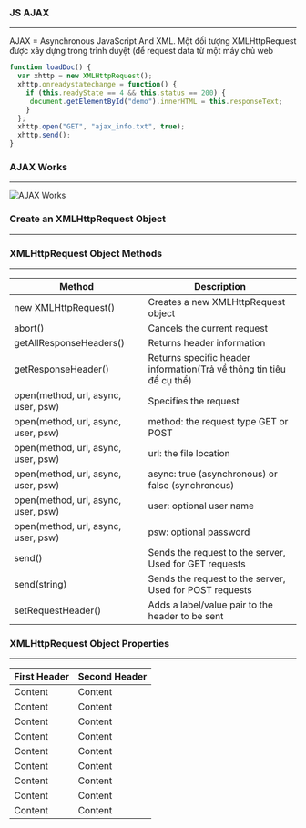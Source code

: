 
### JS AJAX
---

AJAX = Asynchronous JavaScript And XML.
Một đối tượng XMLHttpRequest được xây dựng trong trình duyệt (để request data từ một máy chủ web

```javascript
function loadDoc() {
  var xhttp = new XMLHttpRequest();
  xhttp.onreadystatechange = function() {
    if (this.readyState == 4 && this.status == 200) {
     document.getElementById("demo").innerHTML = this.responseText;
    }
  };
  xhttp.open("GET", "ajax_info.txt", true);
  xhttp.send();
}
```

### AJAX Works
---
![AJAX Works](https://github.com/daodc/Front-End-Develop-Technicals/blob/master/images/pic_ajax.gif)

### Create an XMLHttpRequest Object
---

### XMLHttpRequest Object Methods
---

Method | Description
------------ | -------------
new XMLHttpRequest()  | 	Creates a new XMLHttpRequest object
abort()  | Cancels the current request
getAllResponseHeaders()  | Returns header information
getResponseHeader()  | Returns specific header information(Trả về thông tin tiêu đề cụ thể)
open(method, url, async, user, psw)  | Specifies the request
open(method, url, async, user, psw)  | method: the request type GET or POST
open(method, url, async, user, psw)  | url: the file location
open(method, url, async, user, psw)  | async: true (asynchronous) or false (synchronous)
open(method, url, async, user, psw)  | user: optional user name
open(method, url, async, user, psw)  | psw: optional password
send()  | Sends the request to the server, Used for GET requests
send(string)  | Sends the request to the server, Used for POST requests
setRequestHeader()  | Adds a label/value pair to the header to be sent

### XMLHttpRequest Object Properties
---

First Header | Second Header
------------ | -------------
Content  | Content
Content  | Content
Content  | Content
Content  | Content
Content  | Content
Content  | Content
Content  | Content
Content  | Content
Content  | Content

